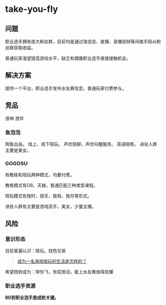 # take-you-fly

## 问题
职业选手拥有庞大粉丝群，目前均是通过淘宝店、直播、录播视频等间接手段从粉丝群获取收益。

普通玩家渴望提高游戏水平，缺乏和偶像职业选手直接接触机会。

## 解决方案
提供一个平台，职业选手发布水友赛信息，普通玩家付费参与。

## 竞品
游神
游伴

### 鱼泡泡
网鱼出品。
线上、线下陪玩。
声优陪聊，声优叫醒服务。
英语陪练。
进驻人群主要是美女。

### GOGOSU
有教练和陪玩两种模式，均要付费。

教练模式有OB，天梯，普通匹配三种类型课程。

陪玩模式有按时，按天，按局，按月等形式。

进驻人群有主要是游戏高手，美女，少量主播。

## 风险
### 意识形态
目前普遍认识：陪玩，钱色交易
>[成为一名游戏陪玩的生活是怎样的？](https://www.zhihu.com/question/49881871)

希望扭转成为：带你飞，有偿劳动，能上水友赛值得炫耀

### 职业选手资源
**BD到职业选手是成败关键。**


